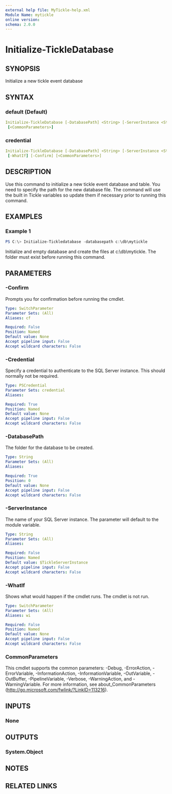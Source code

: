 ```yaml
---
external help file: MyTickle-help.xml
Module Name: mytickle
online version:
schema: 2.0.0
---
```


# Initialize-TickleDatabase

## SYNOPSIS

Initialize a new tickle event database

## SYNTAX

### default (Default)

```yaml
Initialize-TickleDatabase [-DatabasePath] <String> [-ServerInstance <String>] [-WhatIf] [-Confirm]
 [<CommonParameters>]
```

### credential

```yaml
Initialize-TickleDatabase [-DatabasePath] <String> [-ServerInstance <String>] -Credential <PSCredential>
 [-WhatIf] [-Confirm] [<CommonParameters>]
```

## DESCRIPTION

Use this command to initialize a new tickle event database and table. You need to specify the path for the new database file. The command will use the built in Tickle variables so update them if necessary prior to running this command.

## EXAMPLES

### Example 1

```powershell
PS C:\> Initialize-Tickledatabase -databasepath c:\db\mytickle
```

Initialize and empty database and create the files at c:\db\mytickle. The folder must exist before running this command.

## PARAMETERS

### -Confirm

Prompts you for confirmation before running the cmdlet.

```yaml
Type: SwitchParameter
Parameter Sets: (All)
Aliases: cf

Required: False
Position: Named
Default value: None
Accept pipeline input: False
Accept wildcard characters: False
```

### -Credential

Specify a credential to authenticate to the SQL Server instance. This should normally not be required.

```yaml
Type: PSCredential
Parameter Sets: credential
Aliases:

Required: True
Position: Named
Default value: None
Accept pipeline input: False
Accept wildcard characters: False
```

### -DatabasePath

The folder for the database to be created.

```yaml
Type: String
Parameter Sets: (All)
Aliases:

Required: True
Position: 0
Default value: None
Accept pipeline input: False
Accept wildcard characters: False
```

### -ServerInstance

The name of your SQL Server instance. The parameter will default to the module variable.

```yaml
Type: String
Parameter Sets: (All)
Aliases:

Required: False
Position: Named
Default value: $TickleServerInstance
Accept pipeline input: False
Accept wildcard characters: False
```

### -WhatIf

Shows what would happen if the cmdlet runs.
The cmdlet is not run.

```yaml
Type: SwitchParameter
Parameter Sets: (All)
Aliases: wi

Required: False
Position: Named
Default value: None
Accept pipeline input: False
Accept wildcard characters: False
```

### CommonParameters

This cmdlet supports the common parameters: -Debug, -ErrorAction, -ErrorVariable, -InformationAction, -InformationVariable, -OutVariable, -OutBuffer, -PipelineVariable, -Verbose, -WarningAction, and -WarningVariable. For more information, see about_CommonParameters (http://go.microsoft.com/fwlink/?LinkID=113216).

## INPUTS

### None

## OUTPUTS

### System.Object

## NOTES

## RELATED LINKS
